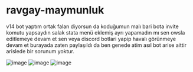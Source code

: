 # ravgay-maymunluk

v14 bot yaptım ortak falan diyorsun da koduğumun malı bari bota invite komutu yapsaydın salak stata menü eklemiş
ayrı yapamadın mı 
sen owsla editlemeye devam et sen
veya discord botlari yapip havalı görünmeye devam et
burayada zaten paylaşıldı da ben genede atim asıl bot arise aittir
arislede bir sorunum yoktur.

![image](https://cdn.discordapp.com/attachments/1095984341399646269/1096009658612858920/ravgarinfodilen.png)
![image](https://cdn.discordapp.com/attachments/1095984341399646269/1096009658935803984/siekrsincanim.png)
![image](https://cdn.discordapp.com/attachments/1095984341399646269/1096009659204251748/tamamcanimtamam.png)
